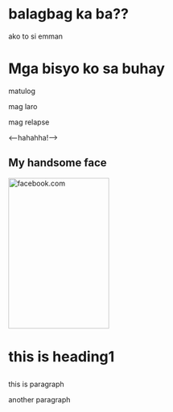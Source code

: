 <!DOCTYPE html>
<html>
<head> <title>first page bugok</title>
</head>      
<body>

<h1>balagbag ka ba??</h1>
<p>ako to si emman</p>
<a href="page1.html"></a>

<h1>Mga bisyo ko sa buhay</h1>  
<p>matulog</p>
<p>mag laro</p>
<P>mag relapse</P>            
<--hahahha!-->

<h2>My handsome face</h2>
<img src="https://scontent.fmnl3-4.fna.fbcdn.net/v/t39.30808-6/451010252_991413742477185_4116785220366632837_n.jpg" alt="facebook.com" width="200" height="300">

<h1>this is heading1</h1>
<h2></h2>
<h3></h3>
<p>this is paragraph</p>
<p>another paragraph</p>

</body>
</html>
